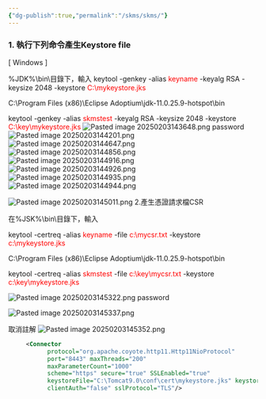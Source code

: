 ```yaml
---
{"dg-publish":true,"permalink":"/skms/skms/"}
---
```


### **1. 執行下列命令產生Keystore file**

[ Windows ]

%JDK%\bin\目錄下，輸入 keytool -genkey -alias <span style="color: red">keyname</span> -keyalg RSA -keysize 2048 -keystore <span style="color: red">C:\mykeystore.jks</span>

C:\Program Files (x86)\Eclipse Adoptium\jdk-11.0.25.9-hotspot\bin

keytool -genkey -alias <span style="color: red">skmstest</span> -keyalg RSA -keysize 2048 -keystore <span style="color: red">C:\key\mykeystore.jks</span>
![Pasted image 20250203143648.png](/img/user/img/Pasted%20image%2020250203143648.png)
password
![Pasted image 20250203144201.png](/img/user/img/Pasted%20image%2020250203144201.png)
![Pasted image 20250203144647.png](/img/user/img/Pasted%20image%2020250203144647.png)
![Pasted image 20250203144856.png](/img/user/img/Pasted%20image%2020250203144856.png)
![Pasted image 20250203144916.png](/img/user/img/Pasted%20image%2020250203144916.png)
![Pasted image 20250203144926.png](/img/user/img/Pasted%20image%2020250203144926.png)
![Pasted image 20250203144935.png](/img/user/img/Pasted%20image%2020250203144935.png)
![Pasted image 20250203144944.png](/img/user/img/Pasted%20image%2020250203144944.png)

![Pasted image 20250203145011.png](/img/user/img/Pasted%20image%2020250203145011.png)
2.產生憑證請求檔CSR

在%JSK%\bin\目錄下，輸入

keytool -certreq -alias <span style="color: red">keyname</span> -file <span style="color: red">c:\mycsr.txt</span> -keystore <span style="color: red">c:\mykeystore.jks</span>

C:\Program Files (x86)\Eclipse Adoptium\jdk-11.0.25.9-hotspot\bin

keytool -certreq -alias <span style="color: red">skmstest</span> -file <span style="color: red">c:\key\mycsr.txt</span> -keystore <span style="color: red">c:\key\mykeystore.jks</span>

![Pasted image 20250203145322.png](/img/user/img/Pasted%20image%2020250203145322.png)
password

![Pasted image 20250203145337.png](/img/user/img/Pasted%20image%2020250203145337.png)

取消註解
![Pasted image 20250203145352.png](/img/user/img/Pasted%20image%2020250203145352.png)
```xml
     <Connector
           protocol="org.apache.coyote.http11.Http11NioProtocol"
           port="8443" maxThreads="200"
           maxParameterCount="1000"
           scheme="https" secure="true" SSLEnabled="true"
           keystoreFile="C:\Tomcat9.0\conf\cert\mykeystore.jks" keystorePass="password"
           clientAuth="false" sslProtocol="TLS"/>
```